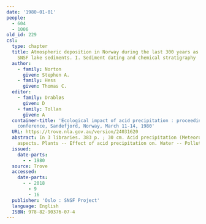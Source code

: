 ```yaml
---
date: '1980-01-01'
people:
  - 604
  - 1006
old_id: 229
csl:
  type: chapter
  title: Atmospheric deposition in Norway during the last 300 years as recorded in
    SNSF lake sediments. I. Sediment dating and chemical stratigraphy
  author:
    - family: Norton
      given: Stephen A.
    - family: Hess
      given: Thomas C.
  editor:
    - family: Drabløs
      given: D
    - family: Tollan
      given: A
  container-title: 'Ecological impact of acid precipitation : proceedings of an international
    conference, Sandefjord, Norway, March 11-14, 1980'
  URL: https://trove.nla.gov.au/version/24031620
  abstract: In 3 libraries. 383 p. ; 30 cm. Acid precipitation (Meteorology) -- Environmental
    aspects. Plants -- Effect of acid precipitation on. Water -- Pollution. Acid rain.
  issued:
    date-parts:
      - - 1980
  source: Trove
  accessed:
    date-parts:
      - - 2018
        - 9
        - 16
  publisher: 'Oslo : SNSF Project'
  language: English
  ISBN: 978-82-90376-07-4
---
```


